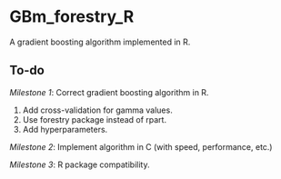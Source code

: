 # GBm_forestry_R
A gradient boosting algorithm implemented in R.

## To-do
*Milestone 1*: Correct gradient boosting algorithm in R.
1. Add cross-validation for gamma values.
2. Use forestry package instead of rpart.
3. Add hyperparameters.

*Milestone 2*: Implement algorithm in C (with speed, performance, etc.)

*Milestone 3*: R package compatibility.

